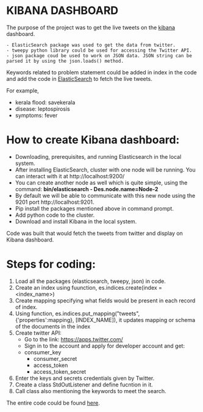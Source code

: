 # KIBANA DASHBOARD

The purpose of the project was to get the live tweets on the [kibana](https://www.elastic.co/guide/en/kibana/current/dashboard.html) dashboard. 

~~~~
- ElasticSearch package was used to get the data from twitter.
- tweepy python library could be used for accessing the Twitter API.
- json package coud be used to work on JSON data. JSON string can be parsed it by using the json.loads() method.
~~~~


Keywords related to problem statement could be added in index in the code  and add the code in [ElasticSearch](https://www.elastic.co/guide/en/elasticsearch/reference/current/index.html) to fetch the live tweets.

For example, 
- kerala flood: savekerala
- disease: leptospirosis
- symptoms: fever


# How to create Kibana dashboard:

* Downloading, prerequisites, and running Elasticsearch in the local system. 
* After installing ElasticSearch, cluster with one node will be running. You can interact with it at http://localhost:9200/
* You can create another node as well which is quite simple, using the command: **bin/elasticsearch - Des.node.name=Node-2**
* By default we will be able to communicate with this new node using the 9201 port http://localhost:9201.
* Pip install the packages mentioned above in command prompt. 
* Add python code to the cluster.
* Download and install Kibana in the local system.

Code was built that would fetch the tweets from twitter and display on Kibana dashboard.

# Steps for coding:

1. Load all the packages (elasticsearch, tweepy, json) in code. 
2. Create an index using fuunction, es.indices.create(index = <index_name>) 
3. Create mapping specifying what fields would be present in each record of index.
4. Using function, es.indices.put_mapping("tweets", {'properties':mapping}, [INDEX_NAME]), it updates mapping or schema of the documents in the index
5. Create twitter API:
	- Go to the link: https://apps.twitter.com/
	- Sign in to the account and apply for developer account and get: 
	* consumer_key
        * consumer_secret
        * access_token
        * access_token_secret
6. Enter the keys and secrets credentials given by Twitter.
7. Create a class StdOutListener and define fucntion in it.
8. Call class also mentioning the keywords to meet the search.

The entire code could be found [here](https://github.com/NishaSingh07/demo-repo/blob/master/twitter_streaming_refined.py).
